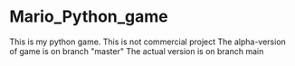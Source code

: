 # Mario_Python_game
This is my python game. This is not commercial project
The alpha-version of game is on branch "master"
The actual version is on branch main
